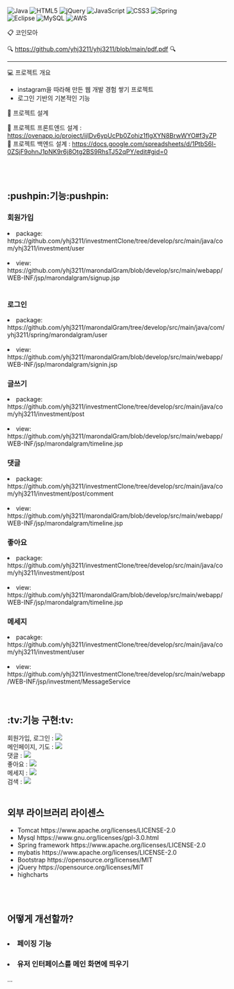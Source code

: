 
![Java](https://img.shields.io/badge/java-%23ED8B00.svg?style=for-the-badge&logo=java&logoColor=white)
![HTML5](https://img.shields.io/badge/html5-%23E34F26.svg?style=for-the-badge&logo=html5&logoColor=white)
![jQuery](https://img.shields.io/badge/jquery-%230769AD.svg?style=for-the-badge&logo=jquery&logoColor=white)
![JavaScript](https://img.shields.io/badge/javascript-%23323330.svg?style=for-the-badge&logo=javascript&logoColor=%23F7DF1E)
![CSS3](https://img.shields.io/badge/css3-%231572B6.svg?style=for-the-badge&logo=css3&logoColor=white)
![Spring](https://img.shields.io/badge/spring-%236DB33F.svg?style=for-the-badge&logo=spring&logoColor=white)  
![Eclipse](https://img.shields.io/badge/Eclipse-FE7A16.svg?style=for-the-badge&logo=Eclipse&logoColor=white)
![MySQL](https://img.shields.io/badge/mysql-%2300f.svg?style=for-the-badge&logo=mysql&logoColor=white)
![AWS](https://img.shields.io/badge/AWS-%23FF9900.svg?style=for-the-badge&logo=amazon-aws&logoColor=white)

:clipboard: 코인모아

:mag: https://github.com/yhj3211/yhj3211/blob/main/pdf.pdf :mag:


<hr>

:computer: 프로젝트 개요

  <ul>
    <li>instagram을 따라해 만든 웹 개발 경험 쌓기 프로젝트</li>
    <li>로그인 기반의 기본적인 기능</li>
  </ul>
  
:nut_and_bolt: 프로젝트 설계

:floppy_disk: 프로젝트 프론트엔드 설계 : https://ovenapp.io/project/ijIDv6ypUcPb0Zohiz1flgXYN8BrwWYO#f3yZP
<br>
:floppy_disk: 프로젝트 백엔드 설계 : https://docs.google.com/spreadsheets/d/1PtbS6l-0ZSjF9ohnJ1pNK9r6j8Otg2BS9RhsTJ52qPY/edit#gid=0

<br>
<br>

  <h2>:pushpin:기능:pushpin:</h2>

   <h3>회원가입</h3>
     <li>package: https://github.com/yhj3211/investmentClone/tree/develop/src/main/java/com/yhj3211/investment/user</li>
     <br>
     <li>view: https://github.com/yhj3211/marondalGram/blob/develop/src/main/webapp/WEB-INF/jsp/marondalgram/signup.jsp</li>
     <br>
    
   <h3>로그인</h3>
     <li>package: https://github.com/yhj3211/marondalGram/tree/develop/src/main/java/com/yhj3211/spring/marondalgram/user</li>
     <br>
     <li>view: https://github.com/yhj3211/marondalGram/blob/develop/src/main/webapp/WEB-INF/jsp/marondalgram/signin.jsp</li>
 
   <h3>글쓰기</h3>
     <li>package: https://github.com/yhj3211/investmentClone/tree/develop/src/main/java/com/yhj3211/investment/post</li>
     <br>
     <li>view: https://github.com/yhj3211/marondalGram/blob/develop/src/main/webapp/WEB-INF/jsp/marondalgram/timeline.jsp</li>
     
   <h3>댓글</h3>
     <li>package: https://github.com/yhj3211/investmentClone/tree/develop/src/main/java/com/yhj3211/investment/post/comment</li>
     <br>
     <li>view: https://github.com/yhj3211/marondalGram/blob/develop/src/main/webapp/WEB-INF/jsp/marondalgram/timeline.jsp</li>  
     
   <h3>좋아요</h3>
     <li>package: https://github.com/yhj3211/investmentClone/tree/develop/src/main/java/com/yhj3211/investment/post</li>
     <br>
     <li>view: https://github.com/yhj3211/marondalGram/blob/develop/src/main/webapp/WEB-INF/jsp/marondalgram/timeline.jsp</li> 
     
   <h3>메세지</h3> 
     <li>pacakge: https://github.com/yhj3211/investmentClone/tree/develop/src/main/java/com/yhj3211/investment/user</li>
     <br>
     <li>view: https://github.com/yhj3211/investmentClone/tree/develop/src/main/webapp/WEB-INF/jsp/investment/MessageService</li>
  
   <br>
   <br>
   
   <h2>:tv:기능 구현:tv:</h2>
   회원가입, 로그인 : <img src="https://user-images.githubusercontent.com/77193812/137452510-c92dc7db-93eb-41fc-a398-53dd730c97a1.gif">
   <br>
   메인페이지, 기도 : <img src="https://user-images.githubusercontent.com/77193812/137452606-a2be6287-d40b-4827-8d43-03469c340dc9.gif">
   <br>
   댓글 : <img src="https://user-images.githubusercontent.com/77193812/137452645-8aefe709-2ae3-41c7-9164-aab475cb72fd.gif">
   <br>
   좋아요 : <img src="https://user-images.githubusercontent.com/77193812/137452696-941113d9-e254-483b-9678-5238c96f4cda.gif">
   <br>
   메세지 : <img src="https://user-images.githubusercontent.com/77193812/137452764-96dfe2af-5862-4e74-a1c0-2ea01196ca0b.gif">
   <br>
   검색 : <img src="https://user-images.githubusercontent.com/77193812/137454556-789fad29-48b4-4401-b707-3ccfe31360c3.gif">

   <br>
   <br>
  
  <h2>외부 라이브러리 라이센스</h2>
    <ul>
     <li>Tomcat https://www.apache.org/licenses/LICENSE-2.0</li>
     <li>Mysql https://www.gnu.org/licenses/gpl-3.0.html</li>
     <li>Spring framework https://www.apache.org/licenses/LICENSE-2.0</li>
     <li>mybatis https://www.apache.org/licenses/LICENSE-2.0</li>
     <li>Bootstrap https://opensource.org/licenses/MIT</li>
     <li>jQuery https://opensource.org/licenses/MIT</li>
     <li>highcharts</li>
    </ul>
  <br>
  <br>
 
  <h2>어떻게 개선할까?<h2>
    <h3><li>페이징 기능</li></h3>
    <h3><li>유저 인터페이스를 메인 화면에 띄우기</li></h3>
    ...
